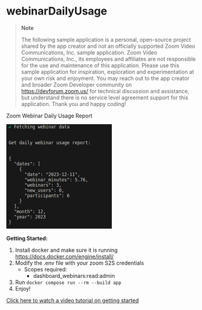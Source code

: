 # webinarDailyUsage

> **Note**
>
> The following sample application is a personal, open-source project shared by the app creator and not an officially supported Zoom Video Communications, Inc. sample application. Zoom Video Communications, Inc., its employees and affiliates are not responsible for the use and maintenance of this application. Please use this sample application for inspiration, exploration and experimentation at your own risk and enjoyment. You may reach out to the app creator and broader Zoom Developer community on https://devforum.zoom.us/ for technical discussion and assistance, but understand there is no service level agreement support for this application. Thank you and happy coding!

Zoom Webinar Daily Usage Report

![app](app.png)

**Getting Started:**

1. Install docker and make sure it is running https://docs.docker.com/engine/install/
2. Modify the .env file with your zoom S2S credentials
   - Scopes required:
     - dashboard_webinars:read:admin
3. Run `docker compose run --rm --build app`
4. Enjoy!

[Click here to watch a video tutorial on getting started](https://www.youtube.com/watch?v=Mbk8y3UbvMc)
